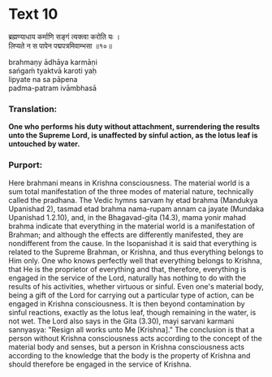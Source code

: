 # Text 10

ब्रह्मण्याधाय कर्माणि सङ्गं त्यक्त्वा करोति यः ।  
लिप्यते न स पापेन पद्मपत्रमिवाम्भसा ॥१०॥

brahmaṇy ādhāya karmāṇi  
sańgaḿ tyaktvā karoti yaḥ  
lipyate na sa pāpena  
padma-patram ivāmbhasā



### Translation:

**One who performs his duty without attachment, surrendering the results unto the Supreme Lord, is unaffected by sinful action, as the lotus leaf is untouched by water.**

### Purport:

Here brahmani means in Krishna consciousness. The material world is a sum total manifestation of the three modes of material nature, technically called the pradhana. The Vedic hymns sarvam hy etad brahma (Mandukya Upanishad 2), tasmad etad brahma nama-rupam annam ca jayate (Mundaka Upanishad 1.2.10), and, in the Bhagavad-gita (14.3), mama yonir mahad brahma indicate that everything in the material world is a manifestation of Brahman; and although the effects are differently manifested, they are nondifferent from the cause. In the Isopanishad it is said that everything is related to the Supreme Brahman, or Krishna, and thus everything belongs to Him only. One who knows perfectly well that everything belongs to Krishna, that He is the proprietor of everything and that, therefore, everything is engaged in the service of the Lord, naturally has nothing to do with the results of his activities, whether virtuous or sinful. Even one's material body, being a gift of the Lord for carrying out a particular type of action, can be engaged in Krishna consciousness. It is then beyond contamination by sinful reactions, exactly as the lotus leaf, though remaining in the water, is not wet. The Lord also says in the Gita (3.30), mayi sarvani karmani sannyasya: "Resign all works unto Me [Krishna]." The conclusion is that a person without Krishna consciousness acts according to the concept of the material body and senses, but a person in Krishna consciousness acts according to the knowledge that the body is the property of Krishna and should therefore be engaged in the service of Krishna.